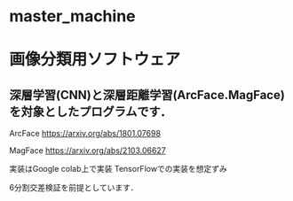 # master_machine
# 画像分類用ソフトウェア

## 深層学習(CNN)と深層距離学習(ArcFace.MagFace)を対象としたプログラムです．

ArcFace
 <https://arxiv.org/abs/1801.07698>
 
MagFace
 <https://arxiv.org/abs/2103.06627>




実装はGoogle colab上で実装
TensorFlowでの実装を想定ずみ


6分割交差検証を前提としています．

